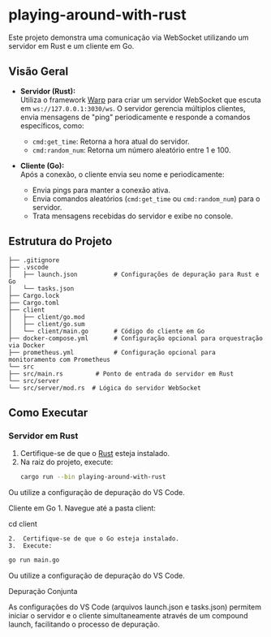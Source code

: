 # playing-around-with-rust

Este projeto demonstra uma comunicação via WebSocket utilizando um servidor em Rust e um cliente em Go.

## Visão Geral

- **Servidor (Rust):**  
  Utiliza o framework [Warp](https://github.com/seanmonstar/warp) para criar um servidor WebSocket que escuta em `ws://127.0.0.1:3030/ws`. O servidor gerencia múltiplos clientes, envia mensagens de "ping" periodicamente e responde a comandos específicos, como:
  - `cmd:get_time`: Retorna a hora atual do servidor.
  - `cmd:random_num`: Retorna um número aleatório entre 1 e 100.

- **Cliente (Go):**  
  Após a conexão, o cliente envia seu nome e periodicamente:
  - Envia pings para manter a conexão ativa.
  - Envia comandos aleatórios (`cmd:get_time` ou `cmd:random_num`) para o servidor.
  - Trata mensagens recebidas do servidor e exibe no console.

## Estrutura do Projeto

```
├── .gitignore
├── .vscode
│   ├── launch.json          # Configurações de depuração para Rust e Go
│   └── tasks.json
├── Cargo.lock
├── Cargo.toml
├── client
│   ├── client/go.mod
│   ├── client/go.sum
│   └── client/main.go       # Código do cliente em Go
├── docker-compose.yml       # Configuração opcional para orquestração via Docker
├── prometheus.yml           # Configuração opcional para monitoramento com Prometheus
└── src
├── src/main.rs         # Ponto de entrada do servidor em Rust
└── src/server
└── src/server/mod.rs  # Lógica do servidor WebSocket
```

## Como Executar

### Servidor em Rust

1. Certifique-se de que o [Rust](https://www.rust-lang.org/tools/install) esteja instalado.
2. Na raiz do projeto, execute:
   ```sh
   cargo run --bin playing-around-with-rust
   ```

Ou utilize a configuração de depuração do VS Code.

Cliente em Go
	1.	Navegue até a pasta client:

cd client

	2.	Certifique-se de que o Go esteja instalado.
	3.	Execute:

```sh
go run main.go
```

Ou utilize a configuração de depuração do VS Code.

Depuração Conjunta

As configurações do VS Code (arquivos launch.json e tasks.json) permitem iniciar o servidor e o cliente simultaneamente através de um compound launch, facilitando o processo de depuração.

